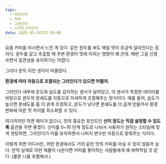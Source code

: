 ```yaml
---
tags:
  - 아이디어
  - 커피
  - 그라인더
  - 스마트그라인더
date: 2025-03-24T23:29:00
---
```

요즘 커피를 마시면서 느낀 게 있다. 같은 원두를 써도 매일 맛이 조금씩 달라진다는 점이다. 원두를 갈고 추출할 때 주변 환경이 맛에 미치는 영향이 꽤 큰데, 매번 그걸 신경 쓰면서 일관성을 유지하기는 어렵다.

  

그러다 문득 이런 생각이 떠올랐다.

**환경에 따라 자동으로 조절되는 그라인더가 있으면 어떨까.**

  

그라인더 내부에 온도와 습도를 감지하는 센서가 달려있고, 이 센서가 측정한 데이터를 바탕으로 원두의 분쇄도를 자동으로 미세하게 조절해주는 방식이다. 예를 들어, 습도가 높으면 분쇄도를 좀 더 굵게 조정하고, 온도가 낮다면 분쇄도를 더 곱게 만들어서 환경 변화에 따른 맛 차이를 최소화할 수 있다.

  

여기까지만 하면 재미가 없으니, 맛의 중요한 포인트인 **산미 정도는 직접 설정할 수 있도록** 옵션을 주면 좋겠다. 산미를 0~10 단계 정도로 나눠서 사용자가 원하는 스타일에 맞게 셋팅하면, 그라인더가 이를 유지하면서 나머지 변수만 자동으로 맞춰주는 식이다.

  

이렇게 하면 어디서든, 어떤 환경에서도 거의 같은 맛의 커피를 마실 수 있지 않을까 싶다. 만약 실제로 이런 제품이 나온다면 커피를 좋아하는 사람들에게 꽤 매력적일 것 같다. (물론 나를 포함해서.)